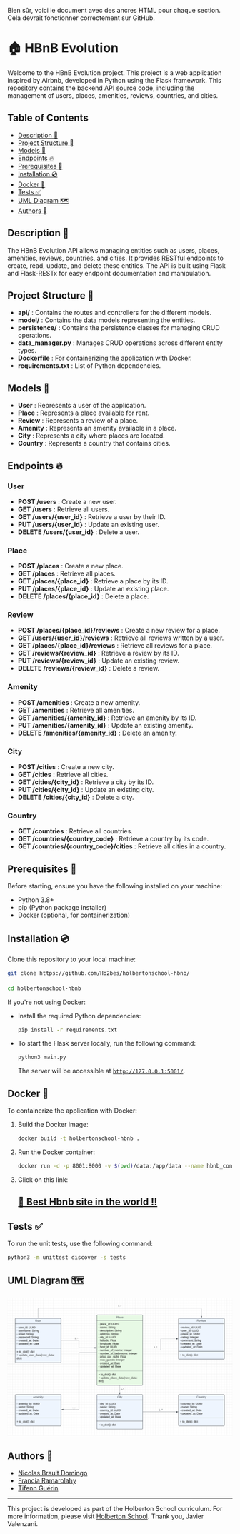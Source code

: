 Bien sûr, voici le document avec des ancres HTML pour chaque section. Cela devrait fonctionner correctement sur GitHub.

# 🏠 HBnB Evolution

Welcome to the HBnB Evolution project. This project is a web application inspired by Airbnb, developed in Python using the Flask framework. This repository contains the backend API source code, including the management of users, places, amenities, reviews, countries, and cities.

## Table of Contents

- [Description 📖](#description)
- [Project Structure 📂](#project-structure)
- [Models 🌟](#models)
- [Endpoints 🔥](#endpoints)
- [Prerequisites 📝](#prerequisites)
- [Installation 💿](#installation)
- [Docker 🐋](#docker)
- [Tests ✅](#tests)
- [UML Diagram 🗺️](#uml-diagram)
- [Authors 🧪](#authors)

<a name="description"></a>
## Description 📖

The HBnB Evolution API allows managing entities such as users, places, amenities, reviews, countries, and cities. It provides RESTful endpoints to create, read, update, and delete these entities. The API is built using Flask and Flask-RESTx for easy endpoint documentation and manipulation.

<a name="project-structure"></a>
## Project Structure 📂

- **api/** : Contains the routes and controllers for the different models.
- **model/** : Contains the data models representing the entities.
- **persistence/** : Contains the persistence classes for managing CRUD operations.
- **data_manager.py** : Manages CRUD operations across different entity types.
- **Dockerfile** : For containerizing the application with Docker.
- **requirements.txt** : List of Python dependencies.

<a name="models"></a>
## Models 🌟

- **User** : Represents a user of the application.
- **Place** : Represents a place available for rent.
- **Review** : Represents a review of a place.
- **Amenity** : Represents an amenity available in a place.
- **City** : Represents a city where places are located.
- **Country** : Represents a country that contains cities.

<a name="endpoints"></a>
## Endpoints 🔥

### User

- **POST /users** : Create a new user.
- **GET /users** : Retrieve all users.
- **GET /users/{user_id}** : Retrieve a user by their ID.
- **PUT /users/{user_id}** : Update an existing user.
- **DELETE /users/{user_id}** : Delete a user.

### Place

- **POST /places** : Create a new place.
- **GET /places** : Retrieve all places.
- **GET /places/{place_id}** : Retrieve a place by its ID.
- **PUT /places/{place_id}** : Update an existing place.
- **DELETE /places/{place_id}** : Delete a place.

### Review

- **POST /places/{place_id}/reviews** : Create a new review for a place.
- **GET /users/{user_id}/reviews** : Retrieve all reviews written by a user.
- **GET /places/{place_id}/reviews** : Retrieve all reviews for a place.
- **GET /reviews/{review_id}** : Retrieve a review by its ID.
- **PUT /reviews/{review_id}** : Update an existing review.
- **DELETE /reviews/{review_id}** : Delete a review.

### Amenity

- **POST /amenities** : Create a new amenity.
- **GET /amenities** : Retrieve all amenities.
- **GET /amenities/{amenity_id}** : Retrieve an amenity by its ID.
- **PUT /amenities/{amenity_id}** : Update an existing amenity.
- **DELETE /amenities/{amenity_id}** : Delete an amenity.

### City

- **POST /cities** : Create a new city.
- **GET /cities** : Retrieve all cities.
- **GET /cities/{city_id}** : Retrieve a city by its ID.
- **PUT /cities/{city_id}** : Update an existing city.
- **DELETE /cities/{city_id}** : Delete a city.

### Country

- **GET /countries** : Retrieve all countries.
- **GET /countries/{country_code}** : Retrieve a country by its code.
- **GET /countries/{country_code}/cities** : Retrieve all cities in a country.

<a name="prerequisites"></a>
## Prerequisites 📝

Before starting, ensure you have the following installed on your machine:

- Python 3.8+
- pip (Python package installer)
- Docker (optional, for containerization)

<a name="installation"></a>
## Installation 💿

Clone this repository to your local machine:

```sh
git clone https://github.com/Ho2bes/holbertonschool-hbnb/

cd holbertonschool-hbnb
```

If you're not using Docker:

- Install the required Python dependencies:

  ```sh
  pip install -r requirements.txt
  ```

- To start the Flask server locally, run the following command:

  ```sh
  python3 main.py
  ```

  The server will be accessible at [`http://127.0.0.1:5001/`](http://127.0.0.1:5001/).

<a name="docker"></a>
## Docker 🐋

To containerize the application with Docker:

1. Build the Docker image:

   ```sh
   docker build -t holbertonschool-hbnb .
   ```

2. Run the Docker container:

   ```sh
   docker run -d -p 8001:8000 -v $(pwd)/data:/app/data --name hbnb_container -e PORT=8000 holbertonschool-hbnb
   ```

3. Click on this link:
   ## [🏡 Best Hbnb site in the world !!](http://localhost:8001/)

<a name="tests"></a>
## Tests ✅

To run the unit tests, use the following command:

```sh
python3 -m unittest discover -s tests
```

<a name="uml-diagram"></a>
## UML Diagram 🗺️

![UML Diagram](./uml_diagram.png)

<a name="authors"></a>
## Authors 🧪

- [Nicolas Brault Domingo](https://github.com/Ho2bes/)
- [Francia Ramarolahy](https://github.com/Francianeny/)
- [Tifenn Guérin](https://github.com/GuerinTifenn/)

---

This project is developed as part of the Holberton School curriculum. For more information, please visit [Holberton School](https://www.holbertonschool.com). Thank you, Javier Valenzani.
